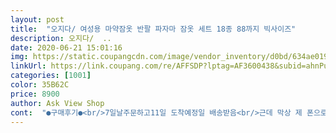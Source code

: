 ```yaml
---
layout: post 
title:  "오지다/ 여성용 마약잠옷 반팔 파자마 잠옷 세트 18종 88까지 빅사이즈" 
description: 오지다/  ..
date: 2020-06-21 15:01:16 
img: https://static.coupangcdn.com/image/vendor_inventory/d0bd/634ae019a3fd785b9654c551cccea6b78e5f139cb0f1f465a78c438a3898.jpg 
linkUrl: https://link.coupang.com/re/AFFSDP?lptag=AF3600438&subid=ahnPublicAsk&pageKey=1433812801&itemId=2475875257&vendorItemId=70469230450&traceid=V0-113-5e1aaff2b29ade07 
categories: [1001] 
color: 35B62C 
price: 8900 
author: Ask View Shop 
cont:  "●구매후기●<br/>7일날주문하고11일 도착예정일 배송받음<br/>근데 막상 제 폰으로 촬영해보니 판매컷이랑 같은 색감이 나와요.<br/> ㅋㅋㅋㅋ<br/>나무 쿨링도 아니고 얇고 이쁘고 좋아요 가격도 싸고 엄청 편해요옹 만족합니당<br/>냉장고 원단이 아니라 얇은 피치기모같은 재질이에요.<br/><br/>만원이하가 무배상품 찾기어렵죠!<br/>메리트 ❤퀄리티<br/>바로 세탁기 돌려는데요... <br/>실내건조도 금방요<br/>비침없어 전 좋아요더워서 에어컨 사용하여<br/>상품만 주문해서 그런가요<br/>색상은 사진보다는 좀 빛 바랜듯한 컬러감이에요.<br/><br/>세탁해보고 보풀이 잘 일지 않으면 다른 컬러로 또 구매할 예정이에요.<br/><br/>스판끼 좋고 부들부들하니 촉감도 괜찮네요.<br/><br/>신축성도 넘 탄력있고  편안해요 재질도 괜춘하고요<br/>아.<br/>.<br/> 핑크 사려고 했는데 아숩... <br/> 지만 민트도 이쁘네요 다른 분들은 꼭 체크 잘 하고 사시길 바랍니당 ㅎㅎㅎ... <br/><br/>아쉬운 점은 사진 보시면 밑단 프릴이 오른쪽은 잘 주름져있고 왼쪽은 없네요.<br/><br/>약간 두께감은 있지만요오히려 얇지안와<br/>약간 두께감이 있는게 춥지안죠^^ㅎㅎ<br/>오프라인 한벌 가격 보다는 가성비에요!<br/>첫주문이라 한벌만 구매 했어요<br/>컬러감이나 양 디자인도 귀요미❤<br/>쿠팡에서 주로 롯케배송 당일♡다음날<br/>평소 66 사이즈를 입는데 낙낙하게 잘 맞아요.<br/><br/>하지만 이뻐 여름이고 하니까 민트도 좋을 거 같네용♡<br/>" 
---
```

